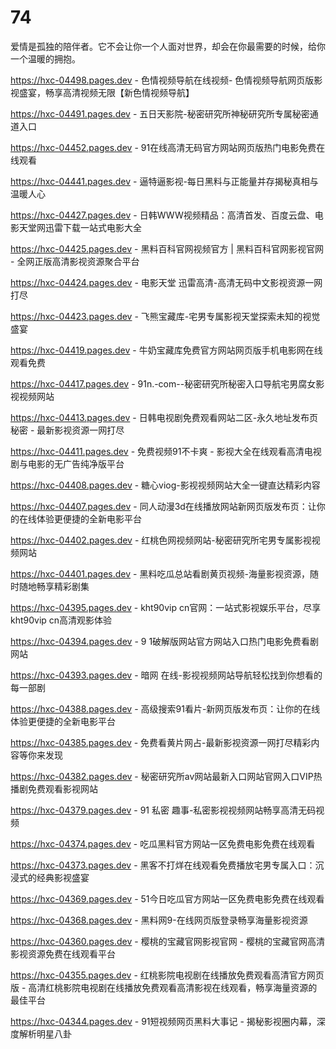 # 74
爱情是孤独的陪伴者。它不会让你一个人面对世界，却会在你最需要的时候，给你一个温暖的拥抱。

https://hxc-04498.pages.dev - 色情视频导航在线视频- 色情视频导航网页版影视盛宴，畅享高清视频无限【新色情视频导航】

https://hxc-04491.pages.dev - 五日天影院-秘密研究所神秘研究所专属秘密通道入口

https://hxc-04452.pages.dev - 91在线高清无码官方网站网页版热门电影免费在线观看

https://hxc-04441.pages.dev - 逼特逼影视-每日黑料与正能量并存揭秘真相与温暖人心

https://hxc-04427.pages.dev - 日韩WWW视频精品：高清首发、百度云盘、电影天堂网迅雷下载一站式电影大全

https://hxc-04425.pages.dev - 黑料百科官网视频官方 | 黑料百科官网影视官网 - 全网正版高清影视资源聚合平台

https://hxc-04424.pages.dev - 电影天堂 迅雷高清-高清无码中文影视资源一网打尽

https://hxc-04423.pages.dev - 飞熊宝藏库-宅男专属影视天堂探索未知的视觉盛宴

https://hxc-04419.pages.dev - 牛奶宝藏库免费官方网站网页版手机电影网在线观看免费

https://hxc-04417.pages.dev - 91n.-com--秘密研究所秘密入口导航宅男腐女影视视频网站

https://hxc-04413.pages.dev - 日韩电视剧免费观看网站二区-永久地址发布页秘密 - 最新影视资源一网打尽

https://hxc-04411.pages.dev - 免费视频91不卡爽 - 影视大全在线观看高清电视剧与电影的无广告纯净版平台

https://hxc-04408.pages.dev - 糖心viog-影视视频网站大全一键直达精彩内容

https://hxc-04407.pages.dev - 同人动漫3d在线播放网站新网页版发布页：让你的在线体验更便捷的全新电影平台

https://hxc-04402.pages.dev - 红桃色网视频网站-秘密研究所宅男专属影视视频网站

https://hxc-04401.pages.dev - 黑料吃瓜总站看剧黄页视频-海量影视资源，随时随地畅享精彩剧集

https://hxc-04395.pages.dev - kht90vip cn官网：一站式影视娱乐平台，尽享kht90vip cn高清观影体验

https://hxc-04394.pages.dev - 9 1破解版网站官方网站入口热门电影免费看剧网站

https://hxc-04393.pages.dev - 暗网  在线-影视视频网站导航轻松找到你想看的每一部剧

https://hxc-04388.pages.dev - 高级搜索91看片-新网页版发布页：让你的在线体验更便捷的全新电影平台

https://hxc-04385.pages.dev - 免费看黄片网占-最新影视资源一网打尽精彩内容等你来发现

https://hxc-04382.pages.dev - 秘密研究所av网站最新入口网站官网入口VIP热播剧免费观看影视网站

https://hxc-04379.pages.dev - 91  私密  趣事-私密影视视频网站畅享高清无码视频

https://hxc-04374.pages.dev - 吃瓜黑料官方网站一区免费电影免费在线观看

https://hxc-04373.pages.dev - 黑客不打烊在线观看免费播放宅男专属入口：沉浸式的经典影视盛宴

https://hxc-04369.pages.dev - 51今日吃瓜官方网站一区免费电影免费在线观看

https://hxc-04368.pages.dev - 黑料网9-在线网页版登录畅享海量影视资源

https://hxc-04360.pages.dev - 樱桃的宝藏官网影视官网 - 樱桃的宝藏官网高清影视资源免费在线观看平台

https://hxc-04355.pages.dev - 红桃影院电视剧在线播放免费观看高清官方网页版 - 高清红桃影院电视剧在线播放免费观看高清影视在线观看，畅享海量资源的最佳平台

https://hxc-04344.pages.dev - 91短视频网页黑料大事记 - 揭秘影视圈内幕，深度解析明星八卦
